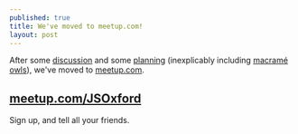 ```yaml
---
published: true
title: We've moved to meetup.com!
layout: post
---
```


After some [discussion](https://github.com/jsoxford/jsoxford.github.com/issues/42) and some [planning](https://github.com/jsoxford/jsoxford.github.com/issues/45) (inexplicably including [macramé owls](https://github.com/jsoxford/jsoxford.github.com/issues/45#issuecomment-60016627)), we've moved to [meetup.com](http://www.meetup.com/JSOxford/).

## [meetup.com/JSOxford](http://www.meetup.com/JSOxford/)

Sign up, and tell all your friends.
